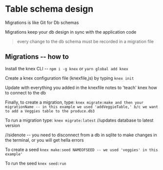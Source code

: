 # Table schema design

Migrations is like Git for Db schemas

Migrations keep your db design in sync with the application code
>every change to the db schema must be recorded in a migration file

## Migrations -- how to
 Install the knex CLI -- `npm i -g knex` or `yarn global add knex`

 Create a knex configuration file (knexfile,js) by typing `knex init`

 Update with everything you added in the knexfile notes to 'teach' knex how to connect to the db

 Finally, to create a migration, type: `knex migrate:make and then your migrationName -- in this example we used 'addVeggieTable,' b/c we want to add a Veggies table to the produce.db3`

 To run a migration type: `knex migrate:latest` //updates database to latest version

 //sidenote -- you need to disconnect from a db in sqlite to make changes in the terminal, or you will get hella errors

 To create a seed `knex make:seed NAMEOFSEED -- we used 'veggies' in this example'`

 To run the seed `knex seed:run`